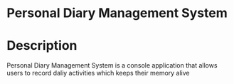 # Personal Diary Management System 


# Description
Personal Diary Management System is a console application that allows users to record daliy activities which keeps their memory alive
